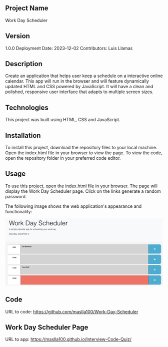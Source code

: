 ## Project Name
Work Day Scheduler  

## Version
1.0.0 Deployment Date: 2023-12-02 Contributors: Luis Llamas

## Description

Create an application that helps user keep a schedule on a interactive online calendar.  This app will run in the browser and will feature dynamically updated HTML and CSS powered by JavaScript. It will have a clean and polished, responsive user interface that adapts to multiple screen sizes.

## Technologies

This project was built using HTML, CSS and JavaScript.

## Installation
To install this project, download the repository files to your local machine. Open the index.html file in your browser to view the page. To view the code, open the repository folder in your preferred code editor.

## Usage
To use this project, open the index.html file in your browser. The page will display the Work Day Scheduler  page. Click on the links generate a random password.


The following image shows the web application's appearance and functionality:

![The Work Day Scheduler  shows the following image".](/Assets/sample.jpeg)

## Code
URL to code: https://github.com/maslla100/Work-Day-Scheduler
## Work Day Scheduler Page
URL to app: https://maslla100.github.io/Interview-Code-Quiz/